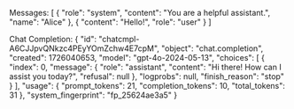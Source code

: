 Messages:
[
  {
    "role": "system",
    "content": "You are a helpful assistant.",
    "name": "Alice"
  },
  {
    "content": "Hello!",
    "role": "user"
  }
]

Chat Completion:
{
  "id": "chatcmpl-A6CJJpvQNkzc4PEyYOmZchw4E7cpM",
  "object": "chat.completion",
  "created": 1726040653,
  "model": "gpt-4o-2024-05-13",
  "choices": [
    {
      "index": 0,
      "message": {
        "role": "assistant",
        "content": "Hi there! How can I assist you today?",
        "refusal": null
      },
      "logprobs": null,
      "finish_reason": "stop"
    }
  ],
  "usage": {
    "prompt_tokens": 21,
    "completion_tokens": 10,
    "total_tokens": 31
  },
  "system_fingerprint": "fp_25624ae3a5"
}

